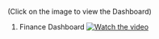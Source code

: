 (Click on the image to view the Dashboard)

1. Finance Dashboard
[![Watch the video](https://github.com/user-attachments/assets/63ed3976-4fda-4d8a-a3ce-4ee8125b56a2)](https://youtu.be/diXJULYgTRU)

